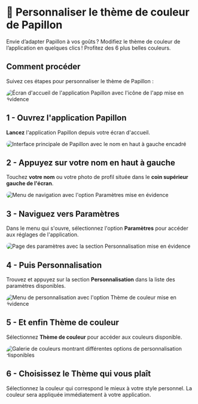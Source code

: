 # 🎨 Personnaliser le thème de couleur de Papillon

Envie d’adapter Papillon à vos goûts ? Modifiez le thème de couleur de l’application en quelques clics ! Profitez des 6 plus belles couleurs.

## Comment procéder

Suivez ces étapes pour personnaliser le thème de Papillon :

<img src="/articles/assets/313102/1.png" alt="Écran d'accueil de l'application Papillon avec l'icône de l'app mise en évidence" style="border-radius: 42px; max-width: 100%; height: auto;">

## 1 - **Ouvrez** l'application Papillon

**Lancez** l'application Papillon depuis votre écran d'accueil.

<img src="/articles/assets/313102/2.png" alt="Interface principale de Papillon avec le nom en haut à gauche encadré" style="border-radius: 42px; max-width: 100%; height: auto;">

## 2 - Appuyez sur **votre nom** en haut à gauche

Touchez **votre nom** ou votre photo de profil située dans le **coin supérieur gauche de l'écran**.

<img src="/articles/assets/313102/3.png" alt="Menu de navigation avec l'option Paramètres mise en évidence" style="border-radius: 42px; max-width: 100%; height: auto;">

## 3 - Naviguez vers **Paramètres**

Dans le menu qui s'ouvre, sélectionnez l'option **Paramètres** pour accéder aux réglages de l'application.

<img src="/articles/assets/313102/4.png" alt="Page des paramètres avec la section Personnalisation mise en évidence" style="border-radius: 42px; max-width: 100%; height: auto;">

## 4 - Puis **Personnalisation**

Trouvez et appuyez sur la section **Personnalisation** dans la liste des paramètres disponibles.

<img src="/articles/assets/313102/5.png" alt="Menu de personnalisation avec l'option Thème de couleur mise en évidence" style="border-radius: 42px; max-width: 100%; height: auto;">

## 5 - Et enfin **Thème de couleur**

Sélectionnez **Thème de couleur** pour accéder aux couleurs disponible.

<img src="/articles/assets/313102/6.png" alt="Galerie de couleurs montrant différentes options de personnalisation disponibles" style="border-radius: 42px; max-width: 100%; height: auto;">

## 6 - Choisissez le Thème qui vous plaît

Sélectionnez la couleur qui correspond le mieux à votre style personnel. La couleur sera appliquée immédiatement à votre application.